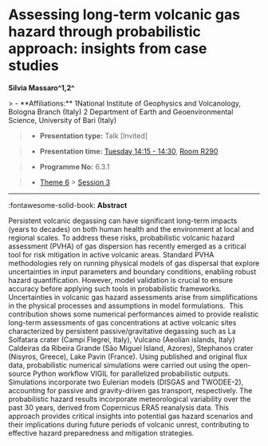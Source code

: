 # Assessing long-term volcanic gas hazard through probabilistic approach: insights from case studies

**Silvia Massaro^1,2^**

<!-- more -->> - **Affiliations:** 1National Institute of Geophysics and Volcanology, Bologna Branch (Italy) 2 Department of Earth and Geoenvironmental Science, University of Bari (Italy)

> - **Presentation type:** Talk [Invited]

> - **Presentation time:** [Tuesday 14:15 - 14:30](../sessions_comparison.md#__tabbed_2_4), [Room R290](../maps_venue.md#__tabbed_1_1)

> - **Programme No:** 6.3.1

> - [Theme 6](../theme6.md) > [Session 3](../sessions/session-6-3.md)

--- 

:fontawesome-solid-book: **Abstract**

Persistent volcanic degassing can have significant long-term impacts (years to decades) on both human health and the environment at local and regional scales. To address these risks, probabilistic volcanic hazard assessment (PVHA) of gas dispersion has recently emerged as a critical tool for risk mitigation in active volcanic areas. Standard PVHA methodologies rely on running physical models of gas dispersal that explore uncertainties in input parameters and boundary conditions, enabling robust hazard quantification. However, model validation is crucial to ensure accuracy before applying such tools in probabilistic frameworks. Uncertainties in volcanic gas hazard assessments arise from simplifications in the physical processes and assumptions in model formulations. 
This contribution shows some numerical performances aimed to provide realistic long-term assessments of gas concentrations at active volcanic sites characterized by persistent passive/gravitative degassing such as La Solfatara crater (Campi Flegrei, Italy), Vulcano (Aeolian islands, Italy) Caldeiras da Ribeira Grande (São Miguel Island, Azores), Stephanos crater (Nisyros, Greece), Lake Pavin (France). Using published and original flux data, probabilistic numerical simulations were carried out using the open-source Python workflow VIGIL for parallelized probabilistic outputs. Simulations incorporate two Eulerian models (DISGAS and TWODEE-2), accounting for passive and gravity-driven gas transport, respectively.
The probabilistic hazard results incorporate meteorological variability over the past 30 years, derived from Copernicus ERA5 reanalysis data. This approach provides critical insights into potential gas hazard scenarios and their implications during future periods of volcanic unrest, contributing to effective hazard preparedness and mitigation strategies.

